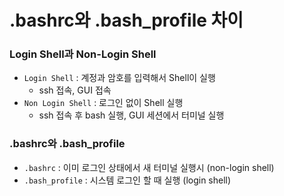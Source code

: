 # .bashrc와 .bash_profile 차이

### Login Shell과 Non-Login Shell

- `Login Shell` : 계정과 암호를 입력해서 Shell이 실행
  - ssh 접속, GUI 접속
- `Non Login Shell` : 로그인 없이 Shell 실행
  - ssh 접속 후 bash 실행, GUI 세션에서 터미널 실행



### .bashrc와 .bash_profile

- `.bashrc` : 이미 로그인 상태에서 새 터미널 실행시 (non-login shell)
- `.bash_profile` : 시스템 로그인 할 때 실행 (login shell)
